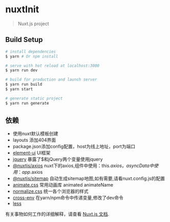 # nuxtInit

> Nuxt.js project

## Build Setup

``` bash
# install dependencies
$ yarn # Or npm install

# serve with hot reload at localhost:3000
$ yarn run dev

# build for production and launch server
$ yarn run build
$ yarn start

# generate static project
$ yarn run generate
```

## 依赖
* 使用nuxt默认模板创建
* layouts 添加404界面
* package.json添加config配置，host为线上地址，port为端口
* [element-ui](http://element.eleme.io/#/zh-CN/component/transition) UI框架
* [jquery](https://github.com/jquery/jquery) 暴露了$和jQuery两个变量使用jquery
* [@nuxtjs/axios](https://axios.nuxtjs.org/)  nuxt下的axios,组件中使用：this.$axios，asyncData中使用：app.$axios
* [@nuxtjs/sitemap](https://www.npmjs.com/package/@nuxtjs/sitemap) 自动生成sitemap地图,如有需要,请看nuxt.config.js的配置
* [animate.css](https://daneden.github.io/animate.css/) 常用动画库 animated animateName
* [normalize.css](https://github.com/necolas/normalize.css) 统一各个浏览器的样式 
* [cross-env](https://www.npmjs.com/package/cross-env) 在yarn/npm命令中传递变量,修改了dev命令
* [less](http://lesscss.org/)

有关事物如何工作的详细解释，请查看 [Nuxt.js 文档](https://github.com/nuxt/nuxt.js).

